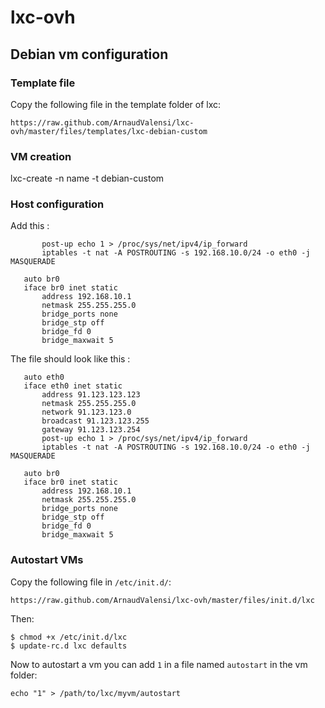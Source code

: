 lxc-ovh
=======

Debian vm configuration
-----------------------

### Template file

Copy the following file in the template folder of lxc:
```
https://raw.github.com/ArnaudValensi/lxc-ovh/master/files/templates/lxc-debian-custom
```

### VM creation
   lxc-create -n name -t debian-custom

### Host configuration

Add this :
```
       post-up echo 1 > /proc/sys/net/ipv4/ip_forward
       iptables -t nat -A POSTROUTING -s 192.168.10.0/24 -o eth0 -j MASQUERADE

   auto br0
   iface br0 inet static
       address 192.168.10.1
       netmask 255.255.255.0
       bridge_ports none
       bridge_stp off
       bridge_fd 0
       bridge_maxwait 5
```

The file should look like this :
```
   auto eth0
   iface eth0 inet static
       address 91.123.123.123
       netmask 255.255.255.0
       network 91.123.123.0
       broadcast 91.123.123.255
       gateway 91.123.123.254
       post-up echo 1 > /proc/sys/net/ipv4/ip_forward
       iptables -t nat -A POSTROUTING -s 192.168.10.0/24 -o eth0 -j MASQUERADE

   auto br0
   iface br0 inet static
       address 192.168.10.1
       netmask 255.255.255.0
       bridge_ports none
       bridge_stp off
       bridge_fd 0
       bridge_maxwait 5
```

### Autostart VMs

Copy the following file in `/etc/init.d/`:
```
https://raw.github.com/ArnaudValensi/lxc-ovh/master/files/init.d/lxc
```

Then:
```
$ chmod +x /etc/init.d/lxc
$ update-rc.d lxc defaults
```

Now to autostart a vm you can add `1` in a file named `autostart` in the vm folder:
```
echo "1" > /path/to/lxc/myvm/autostart
```
